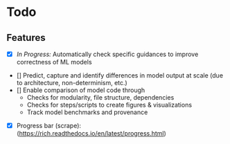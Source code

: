 # Todo

## Features

- [x] *In Progress:* Automatically check specific guidances to improve correctness of ML models
- [] Predict, capture and identify differences in model output at scale (due to architecture, non-determinism, etc.)
- [] Enable comparison of model code through
  - Checks for modularity, file structure, dependencies
  - Checks for steps/scripts to create figures & visualizations
  - Track model benchmarks and provenance
- [x] Progress bar (scrape): (<https://rich.readthedocs.io/en/latest/progress.html>)